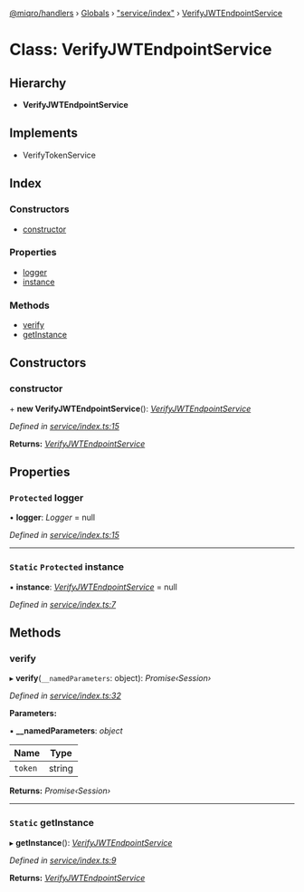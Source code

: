 [@miqro/handlers](../README.md) › [Globals](../globals.md) › ["service/index"](../modules/_service_index_.md) › [VerifyJWTEndpointService](_service_index_.verifyjwtendpointservice.md)

# Class: VerifyJWTEndpointService

## Hierarchy

* **VerifyJWTEndpointService**

## Implements

* VerifyTokenService

## Index

### Constructors

* [constructor](_service_index_.verifyjwtendpointservice.md#constructor)

### Properties

* [logger](_service_index_.verifyjwtendpointservice.md#protected-logger)
* [instance](_service_index_.verifyjwtendpointservice.md#static-protected-instance)

### Methods

* [verify](_service_index_.verifyjwtendpointservice.md#verify)
* [getInstance](_service_index_.verifyjwtendpointservice.md#static-getinstance)

## Constructors

###  constructor

\+ **new VerifyJWTEndpointService**(): *[VerifyJWTEndpointService](_service_index_.verifyjwtendpointservice.md)*

*Defined in [service/index.ts:15](https://github.com/claukers/miqro-express/blob/8fe809c/src/service/index.ts#L15)*

**Returns:** *[VerifyJWTEndpointService](_service_index_.verifyjwtendpointservice.md)*

## Properties

### `Protected` logger

• **logger**: *Logger* = null

*Defined in [service/index.ts:15](https://github.com/claukers/miqro-express/blob/8fe809c/src/service/index.ts#L15)*

___

### `Static` `Protected` instance

▪ **instance**: *[VerifyJWTEndpointService](_service_index_.verifyjwtendpointservice.md)* = null

*Defined in [service/index.ts:7](https://github.com/claukers/miqro-express/blob/8fe809c/src/service/index.ts#L7)*

## Methods

###  verify

▸ **verify**(`__namedParameters`: object): *Promise‹Session›*

*Defined in [service/index.ts:32](https://github.com/claukers/miqro-express/blob/8fe809c/src/service/index.ts#L32)*

**Parameters:**

▪ **__namedParameters**: *object*

Name | Type |
------ | ------ |
`token` | string |

**Returns:** *Promise‹Session›*

___

### `Static` getInstance

▸ **getInstance**(): *[VerifyJWTEndpointService](_service_index_.verifyjwtendpointservice.md)*

*Defined in [service/index.ts:9](https://github.com/claukers/miqro-express/blob/8fe809c/src/service/index.ts#L9)*

**Returns:** *[VerifyJWTEndpointService](_service_index_.verifyjwtendpointservice.md)*
